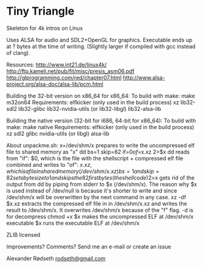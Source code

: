 Tiny Triangle
=============

Skeleton for 4k intros on Linux

Uses ALSA for audio and SDL2+OpenGL for graphics.
Executable ends up at ? bytes at the time of writing.
(Slightly larger if compiled with gcc instead of clang).

Resources:
    http://www.int21.de/linux4k/
    http://ftp.kameli.net/pub/fit/misc/presis_asm06.pdf
    http://glprogramming.com/red/chapter07.html
    http://www.alsa-project.org/alsa-doc/alsa-lib/pcm.html

Building the 32-bit version on x86_64 for x86_64:
    To build with make:
	make m32on64
    Requirements:
        elfkicker (only used in the build process)
        xz
        lib32-sdl2
        lib32-glibc
        lib32-nvidia-utils (or lib32-libgl)
        lib32-alsa-lib

Building the native version (32-bit for i686, 64-bit for x86_64):
    To build with make:
	make native
    Requirements:
        elfkicker (only used in the build process)
        xz
        sdl2
        glibc
        nvidia-utils (or libgl)
        alsa-lib

About unpackme.sh:
    x=/dev/shm/x
	prepares to write the uncompressed elf file to shared memory as "x"
    dd bs=1 skip=82 if=$0 of=$x.xz 2>$x
	dd reads from "if": $0, which is the file with the shellscript + compressed elf file combined
	and writes to "of": $x.xz, which is a file in shared memory (/dev/shm/x.xz)
	bs=1 and skip=82 sets byte size to 1 and skips the 82 first bytes (the shell code)
	2>$x gets rid of the output from dd by piping from stderr to $x (/dev/shm/x).
	The reason why $x is used instead of /dev/null is because it's shorter to write and
	since /dev/shm/x will be overwritten by the next command in any case.
    xz -df $x.xz
	extracts the compressed elf file in in /dev/shm/x.xz and writes the result
	to /dev/shm/x. It overwrites /dev/shm/x because of the "f" flag.
	-d is for decompress
    chmod +x $x
	makes the uncompressed ELF at /dev/shm/x executable
    $x
	runs the executable ELF at /dev/shm/x

ZLIB licensed

Improvements? Comments? Send me an e-mail or create an issue

Alexander Rødseth <rodseth@gmail.com>
